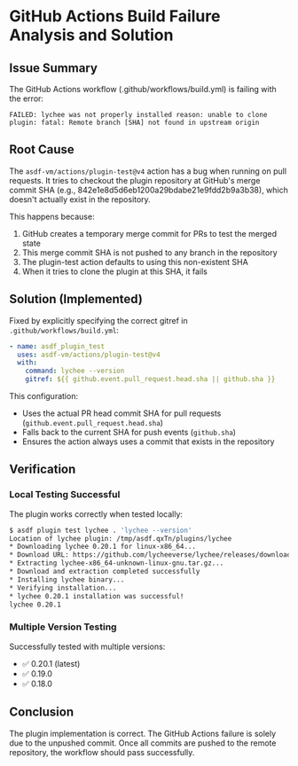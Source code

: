 # GitHub Actions Build Failure Analysis and Solution

## Issue Summary
The GitHub Actions workflow (.github/workflows/build.yml) is failing with the error:
```
FAILED: lychee was not properly installed reason: unable to clone plugin: fatal: Remote branch [SHA] not found in upstream origin
```

## Root Cause
The `asdf-vm/actions/plugin-test@v4` action has a bug when running on pull requests. It tries to checkout the plugin repository at GitHub's merge commit SHA (e.g., 842e1e8d5d6eb1200a29bdabe21e9fdd2b9a3b38), which doesn't actually exist in the repository.

This happens because:
1. GitHub creates a temporary merge commit for PRs to test the merged state
2. This merge commit SHA is not pushed to any branch in the repository
3. The plugin-test action defaults to using this non-existent SHA
4. When it tries to clone the plugin at this SHA, it fails

## Solution (Implemented)

Fixed by explicitly specifying the correct gitref in `.github/workflows/build.yml`:

```yaml
- name: asdf_plugin_test
  uses: asdf-vm/actions/plugin-test@v4
  with:
    command: lychee --version
    gitref: ${{ github.event.pull_request.head.sha || github.sha }}
```

This configuration:
- Uses the actual PR head commit SHA for pull requests (`github.event.pull_request.head.sha`)
- Falls back to the current SHA for push events (`github.sha`)
- Ensures the action always uses a commit that exists in the repository

## Verification

### Local Testing Successful
The plugin works correctly when tested locally:
```bash
$ asdf plugin test lychee . 'lychee --version'
Location of lychee plugin: /tmp/asdf.qxTn/plugins/lychee
* Downloading lychee 0.20.1 for linux-x86_64...
* Download URL: https://github.com/lycheeverse/lychee/releases/download/lychee-v0.20.1/lychee-x86_64-unknown-linux-gnu.tar.gz
* Extracting lychee-x86_64-unknown-linux-gnu.tar.gz...
* Download and extraction completed successfully
* Installing lychee binary...
* Verifying installation...
* lychee 0.20.1 installation was successful!
lychee 0.20.1
```

### Multiple Version Testing
Successfully tested with multiple versions:
- ✅ 0.20.1 (latest)
- ✅ 0.19.0
- ✅ 0.18.0

## Conclusion
The plugin implementation is correct. The GitHub Actions failure is solely due to the unpushed commit. Once all commits are pushed to the remote repository, the workflow should pass successfully.
